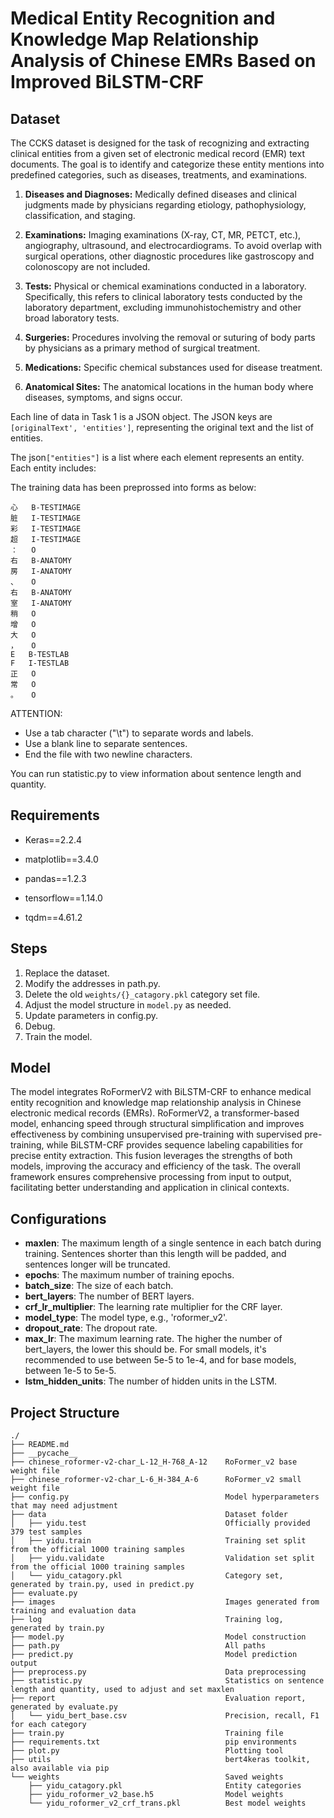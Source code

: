 # Medical Entity Recognition and Knowledge Map Relationship Analysis of Chinese EMRs Based on Improved BiLSTM-CRF

## Dataset

The CCKS dataset is designed for the task of recognizing and extracting clinical entities from a given set of electronic medical record (EMR) text documents. The goal is to identify and categorize these entity mentions into predefined categories, such as diseases, treatments, and examinations.

1. **Diseases and Diagnoses:** Medically defined diseases and clinical judgments made by physicians regarding etiology, pathophysiology, classification, and staging.

2. **Examinations:** Imaging examinations (X-ray, CT, MR, PETCT, etc.), angiography, ultrasound, and electrocardiograms. To avoid overlap with surgical operations, other diagnostic procedures like gastroscopy and colonoscopy are not included.

3. **Tests:** Physical or chemical examinations conducted in a laboratory. Specifically, this refers to clinical laboratory tests conducted by the laboratory department, excluding immunohistochemistry and other broad laboratory tests.

4. **Surgeries:** Procedures involving the removal or suturing of body parts by physicians as a primary method of surgical treatment.

5. **Medications:** Specific chemical substances used for disease treatment.

6. **Anatomical Sites:** The anatomical locations in the human body where diseases, symptoms, and signs occur.

Each line of data in Task 1 is a JSON object. The JSON keys are `[originalText', 'entities']`, representing the original text and the list of entities.

The json`["entities"]` is a list where each element represents an entity. Each entity includes:

The training data has been preprossed into forms as below:

```
心	B-TESTIMAGE
脏	I-TESTIMAGE
彩	I-TESTIMAGE
超	I-TESTIMAGE
：	O
右	B-ANATOMY
房	I-ANATOMY
、	O
右	B-ANATOMY
室	I-ANATOMY
稍	O
增	O
大	O
，	O
E	B-TESTLAB
F	I-TESTLAB
正	O
常	O
。	O
```

ATTENTION:

- Use a tab character ("\t") to separate words and labels.
- Use a blank line to separate sentences.
- End the file with two newline characters.

You can run statistic.py to view information about sentence length and quantity.


## Requirements


- Keras==2.2.4

- matplotlib==3.4.0

- pandas==1.2.3

- tensorflow==1.14.0

- tqdm==4.61.2


## Steps


1. Replace the dataset.
2. Modify the addresses in path.py.
3. Delete the old `weights/{}_catagory.pkl` category set file.
4. Adjust the model structure in `model.py` as needed.
5. Update parameters in config.py.
6. Debug.
7. Train the model.

## Model

The model integrates RoFormerV2 with BiLSTM-CRF to enhance medical entity recognition and knowledge map relationship analysis in Chinese electronic medical records (EMRs). RoFormerV2, a transformer-based model, enhancing speed through structural simplification and improves effectiveness by combining unsupervised pre-training with supervised pre-training, while BiLSTM-CRF provides sequence labeling capabilities for precise entity extraction. This fusion leverages the strengths of both models, improving the accuracy and efficiency of the task. The overall framework ensures comprehensive processing from input to output, facilitating better understanding and application in clinical contexts.

## Configurations

- **maxlen**: The maximum length of a single sentence in each batch during training. Sentences shorter than this length will be padded, and sentences longer will be truncated.
- **epochs**: The maximum number of training epochs.
- **batch_size**: The size of each batch.
- **bert_layers**: The number of BERT layers. 
- **crf_lr_multiplier**: The learning rate multiplier for the CRF layer. 
- **model_type**: The model type, e.g., 'roformer_v2'.
- **dropout_rate**: The dropout rate.
- **max_lr**: The maximum learning rate. The higher the number of bert_layers, the lower this should be. For small models, it's recommended to use between 5e-5 to 1e-4, and for base models, between 1e-5 to 5e-5.
- **lstm_hidden_units**: The number of hidden units in the LSTM.


## Project Structure

```
./
├── README.md
├── __pycache__
├── chinese_roformer-v2-char_L-12_H-768_A-12    RoFormer_v2 base weight file
├── chinese_roformer-v2-char_L-6_H-384_A-6      RoFormer_v2 small weight file
├── config.py                                   Model hyperparameters that may need adjustment
├── data                                        Dataset folder
│   ├── yidu.test                               Officially provided 379 test samples
│   ├── yidu.train                              Training set split from the official 1000 training samples
│   ├── yidu.validate                           Validation set split from the official 1000 training samples
│   └── yidu_catagory.pkl                       Category set, generated by train.py, used in predict.py
├── evaluate.py
├── images                                      Images generated from training and evaluation data
├── log                                         Training log, generated by train.py
├── model.py                                    Model construction
├── path.py                                     All paths
├── predict.py                                  Model prediction output
├── preprocess.py                               Data preprocessing
├── statistic.py                                Statistics on sentence length and quantity, used to adjust and set maxlen
├── report                                      Evaluation report, generated by evaluate.py
│   └── yidu_bert_base.csv                      Precision, recall, F1 for each category
├── train.py                                    Training file
├── requirements.txt                            pip environments
├── plot.py                                     Plotting tool
├── utils                                       bert4keras toolkit, also available via pip
└── weights                                     Saved weights
    ├── yidu_catagory.pkl                       Entity categories
    ├── yidu_roformer_v2_base.h5                Model weights
    └── yidu_roformer_v2_crf_trans.pkl          Best model weights
```
